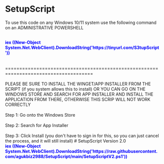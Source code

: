 # SetupScript

To use this code on any Windows 10/11 system use the following command on an ADMINISTRATIVE POWERSHELL
<br>
<br>
<div style="color: blue;"><strong>iex ((New-Object System.Net.WebClient).DownloadString('https://tinyurl.com/S3tupScript'))</strong></div>
<br>
<br>
=====================================================================================
<br>
<br>
PLEASE BE SURE TO INSTALL THE WINGET/APP INSTALLER FROM THE SCRIPT (if you system allows this to install) OR YOU CAN GO ON THE WINDOWS STORE AND SEARCH FOR APP INSTALLER
AND INSTALL THE APPLICATION FROM THERE, OTHERWISE THIS SCRIP WILL NOT WORK CORRECTLY
<br>
<br>
Step 1: Go onto the Windows Store
<br>
<br>
Step 2: Search for App Installer
<br>
<br>
Step 3: Click Install (you don't have to sign in for this, so you can just cancel the process, and it will still install)
#   S e t u p S c r i p t 
 
Version 2.0
<div style="color: blue;"><strong>
iex ((New-Object System.Net.WebClient).DownloadString('https://raw.githubusercontent.com/agukbiz2988/SetupScript/main/SetupScriptV2.ps1'))</strong></div>

